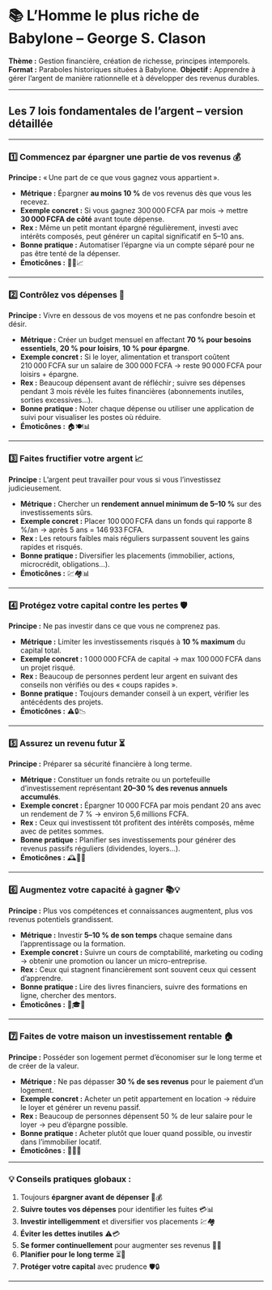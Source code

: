 # 📚 **L’Homme le plus riche de Babylone – George S. Clason**

**Thème :** Gestion financière, création de richesse, principes intemporels.
**Format :** Paraboles historiques situées à Babylone.
**Objectif :** Apprendre à gérer l’argent de manière rationnelle et à développer des revenus durables.

---

## **Les 7 lois fondamentales de l’argent – version détaillée**

---

### **1️⃣ Commencez par épargner une partie de vos revenus** 💰

**Principe :** « Une part de ce que vous gagnez vous appartient ».

* **Métrique :** Épargner **au moins 10 %** de vos revenus dès que vous les recevez.
* **Exemple concret :** Si vous gagnez 300 000 FCFA par mois → mettre **30 000 FCFA de côté** avant toute dépense.
* **Rex :** Même un petit montant épargné régulièrement, investi avec intérêts composés, peut générer un capital significatif en 5–10 ans.
* **Bonne pratique :** Automatiser l’épargne via un compte séparé pour ne pas être tenté de la dépenser.
* **Émoticônes :** 🏦💸📈

---

### **2️⃣ Contrôlez vos dépenses** 📝

**Principe :** Vivre en dessous de vos moyens et ne pas confondre besoin et désir.

* **Métrique :** Créer un budget mensuel en affectant **70 % pour besoins essentiels**, **20 % pour loisirs**, **10 % pour épargne**.
* **Exemple concret :** Si le loyer, alimentation et transport coûtent 210 000 FCFA sur un salaire de 300 000 FCFA → reste 90 000 FCFA pour loisirs + épargne.
* **Rex :** Beaucoup dépensent avant de réfléchir ; suivre ses dépenses pendant 3 mois révèle les fuites financières (abonnements inutiles, sorties excessives…).
* **Bonne pratique :** Noter chaque dépense ou utiliser une application de suivi pour visualiser les postes où réduire.
* **Émoticônes :** 🏠🍽️📊

---

### **3️⃣ Faites fructifier votre argent** 📈

**Principe :** L’argent peut travailler pour vous si vous l’investissez judicieusement.

* **Métrique :** Chercher un **rendement annuel minimum de 5–10 %** sur des investissements sûrs.
* **Exemple concret :** Placer 100 000 FCFA dans un fonds qui rapporte 8 %/an → après 5 ans = 146 933 FCFA.
* **Rex :** Les retours faibles mais réguliers surpassent souvent les gains rapides et risqués.
* **Bonne pratique :** Diversifier les placements (immobilier, actions, microcrédit, obligations…).
* **Émoticônes :** 💹🏘️📊

---

### **4️⃣ Protégez votre capital contre les pertes** 🛡️

**Principe :** Ne pas investir dans ce que vous ne comprenez pas.

* **Métrique :** Limiter les investissements risqués à **10 % maximum** du capital total.
* **Exemple concret :** 1 000 000 FCFA de capital → max 100 000 FCFA dans un projet risqué.
* **Rex :** Beaucoup de personnes perdent leur argent en suivant des conseils non vérifiés ou des « coups rapides ».
* **Bonne pratique :** Toujours demander conseil à un expert, vérifier les antécédents des projets.
* **Émoticônes :** ⚠️🔒📉

---

### **5️⃣ Assurez un revenu futur** ⏳

**Principe :** Préparer sa sécurité financière à long terme.

* **Métrique :** Constituer un fonds retraite ou un portefeuille d’investissement représentant **20–30 % des revenus annuels accumulés**.
* **Exemple concret :** Épargner 10 000 FCFA par mois pendant 20 ans avec un rendement de 7 % → environ 5,6 millions FCFA.
* **Rex :** Ceux qui investissent tôt profitent des intérêts composés, même avec de petites sommes.
* **Bonne pratique :** Planifier ses investissements pour générer des revenus passifs réguliers (dividendes, loyers…).
* **Émoticônes :** 🕰️🏦📆

---

### **6️⃣ Augmentez votre capacité à gagner** 📚💡

**Principe :** Plus vos compétences et connaissances augmentent, plus vos revenus potentiels grandissent.

* **Métrique :** Investir **5–10 % de son temps** chaque semaine dans l’apprentissage ou la formation.
* **Exemple concret :** Suivre un cours de comptabilité, marketing ou coding → obtenir une promotion ou lancer un micro-entreprise.
* **Rex :** Ceux qui stagnent financièrement sont souvent ceux qui cessent d’apprendre.
* **Bonne pratique :** Lire des livres financiers, suivre des formations en ligne, chercher des mentors.
* **Émoticônes :** 📖🎓💼

---

### **7️⃣ Faites de votre maison un investissement rentable** 🏠

**Principe :** Posséder son logement permet d’économiser sur le long terme et de créer de la valeur.

* **Métrique :** Ne pas dépasser **30 % de ses revenus** pour le paiement d’un logement.
* **Exemple concret :** Acheter un petit appartement en location → réduire le loyer et générer un revenu passif.
* **Rex :** Beaucoup de personnes dépensent 50 % de leur salaire pour le loyer → peu d’épargne possible.
* **Bonne pratique :** Acheter plutôt que louer quand possible, ou investir dans l’immobilier locatif.
* **Émoticônes :** 🏡💵🔑

---

### **💡 Conseils pratiques globaux :**

1. Toujours **épargner avant de dépenser** 🏦💰
2. **Suivre toutes vos dépenses** pour identifier les fuites 💳📊
3. **Investir intelligemment** et diversifier vos placements 💹🏘️
4. **Éviter les dettes inutiles** ⚠️💳
5. **Se former continuellement** pour augmenter ses revenus 📖💡
6. **Planifier pour le long terme** ⏳📆
7. **Protéger votre capital** avec prudence 🛡️🔒

---



